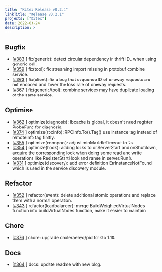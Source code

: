 ```yaml
---
title: "Kitex Release v0.2.1"
linkTitle: "Release v0.2.1"
projects: ["Kitex"]
date: 2022-03-24
description: >
---
```


## Bugfix

- [[#383](https://github.com/cloudwego/kitex/pull/383) ] fix(generic): detect circular dependency in thrift IDL when using generic call.
- [[#359](https://github.com/cloudwego/kitex/pull/359) ] fix(tool): fix streaming import missing in protobuf combine service.
- [[#363](https://github.com/cloudwego/kitex/pull/363) ] fix(client): fix a bug that sequence ID of oneway requests are not encoded and lower the loss rate of oneway requests.
- [[#367](https://github.com/cloudwego/kitex/pull/367) ] fix(generic/tool): combine services may have duplicate loading of the same service.

## Optimise

- [[#362](https://github.com/cloudwego/kitex/pull/362) ] optimize(diagnosis): lbcache is global, it doesn't need register ProbeFunc for diagnosis.
- [[#374](https://github.com/cloudwego/kitex/pull/374) ] optimize(rpcinfo): RPCInfo.To().Tag() use instance tag instead of remoteinfo tag firstly.
- [[#355](https://github.com/cloudwego/kitex/pull/355) ] optimize(connpool): adjust minMaxIdleTimeout to 2s.
- [[#354](https://github.com/cloudwego/kitex/pull/354) ] optimize(hook): adding locks to onServerStart and onShutdown, acquire the corresponding lock when doing some read and write operations like RegisterStartHook and range in server.Run().
- [[#331](https://github.com/cloudwego/kitex/pull/331) ] optimize(discovery): add error definition ErrInstanceNotFound which is used in the service discovery module.

## Refactor

- [[#352](https://github.com/cloudwego/kitex/pull/352) ] refactor(event): delete additional atomic operations and replace them with a normal operation.
- [[#343](https://github.com/cloudwego/kitex/pull/343) ] refactor(loadbalancer): merge BuildWeightedVirtualNodes function into buildVirtualNodes function, make it easier to maintain.

## Chore

- [[#376](https://github.com/cloudwego/kitex/pull/376) ] chore: upgrade choleraehyq/pid for Go 1.18.

## Docs

- [[#364](https://github.com/cloudwego/kitex/pull/364) ] docs: update readme with new blog.
